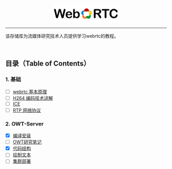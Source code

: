 <p align="center"><img width="40%" src="img/webrtc_icon2.png" /></p>

--------------------------------------------------------------------------------

该存储库为流媒体研究技术人员提供学习webrtc的教程。


<br/>

## 目录（Table of Contents）

### 1. 基础
* [ ] [webrtc 基本原理](https://###)
* [ ] [H264 编码技术详解](https://###)
* [ ] [ICE](https://###)
* [ ] [RTP 网络协议](https://###)

### 2. OWT-Server
* [x] [编译安装](https://github.com/beijing-penguin/webrtc-blogs/blob/master/owt-server-tutorial/owt-server.md)
* [ ] [OWT研究笔记](https://github.com/beijing-penguin/webrtc-blogs)
* [x] [代码结构](https://github.com/beijing-penguin/webrtc-blogs)
* [ ] [绘制文本](https://github.com/beijing-penguin/webrtc-blogs)
* [ ] [集群部署](https://github.com/beijing-penguin/webrtc-blogs)